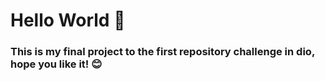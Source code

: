 # Hello World :wave:

### This is my final project to the first repository challenge in dio, hope you like it! :blush:
